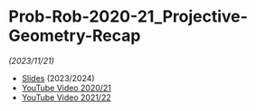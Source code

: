 # Prob-Rob-2020-21_Projective-Geometry-Recap

_(2023/11/21)_

- [Slides](/doc/lectures/prob-rob-2023-24_25_essentials-in-computer-vision.pdf) (2023/2024)
- [YouTube Video 2020/21](https://youtu.be/hpcHAqdv634?t=1024)
- [YouTube Video 2021/22](https://youtu.be/rBE_G6mwSPI)

